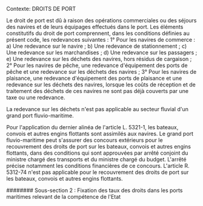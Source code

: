 Contexte: DROITS DE PORT

Le droit de port est dû à raison des opérations commerciales ou des séjours des navires et de leurs équipages effectués dans le port. Les éléments constitutifs du droit de port comprennent, dans les conditions définies au présent code, les redevances suivantes : 1° Pour les navires de commerce : a) Une redevance sur le navire ; b) Une redevance de stationnement ; c) Une redevance sur les marchandises ; d) Une redevance sur les passagers ; e) Une redevance sur les déchets des navires, hors résidus de cargaison ; 2° Pour les navires de pêche, une redevance d'équipement des ports de pêche et une redevance sur les déchets des navires ; 3° Pour les navires de plaisance, une redevance d'équipement des ports de plaisance et une redevance sur les déchets des navires, lorsque les coûts de réception et de traitement des déchets de ces navires ne sont pas déjà couverts par une taxe ou une redevance.

La redevance sur les déchets n'est pas applicable au secteur fluvial d'un grand port fluvio-maritime.

Pour l'application du dernier alinéa de l'article L. 5321-1, les bateaux, convois et autres engins flottants sont assimilés aux navires. Le grand port fluvio-maritime peut s'assurer des concours extérieurs pour le recouvrement des droits de port sur les bateaux, convois et autres engins flottants, dans des conditions qui sont approuvées par arrêté conjoint du ministre chargé des transports et du ministre chargé du budget. L'arrêté précise notamment les conditions financières de ce concours. L'article R. 5312-74 n'est pas applicable pour le recouvrement des droits de port sur les bateaux, convois et autres engins flottants.

######## Sous-section 2 : Fixation des taux des droits dans les ports maritimes relevant de la compétence de l'Etat